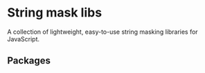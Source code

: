 # String mask libs

A collection of lightweight, easy-to-use string masking libraries for JavaScript.

## Packages

